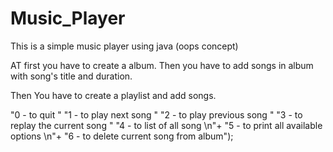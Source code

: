 # Music_Player

This is a simple music player using java (oops concept)

AT first you have to create a album.
Then you have to add songs in album with song's title and duration.
 
Then You have to create a playlist and add songs.


"0 - to quit "
"1 - to play next song "
"2 - to play previous song "
"3 - to replay the current song "
"4 - to list of all song \n"+
"5 - to print all available options \n"+
"6 - to delete current song from album");
